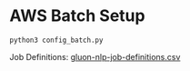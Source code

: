 # AWS Batch Setup

```
python3 config_batch.py
```

Job Definitions: [gluon-nlp-job-definitions.csv](./gluon-nlp-job-definitions.csv)

